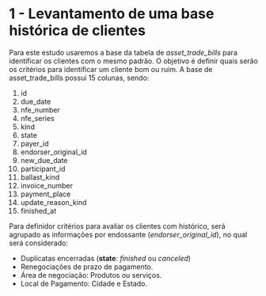 
# 1 - Levantamento de uma base histórica de clientes
Para este estudo usaremos a base da tabela de *asset_trade_bills* para identificar os clientes com o mesmo padrão. O objetivo é definir quais serão os critérios para identificar um cliente bom ou ruim.
A base de asset_trade_bills possui 15 colunas, sendo:
1. id
2. due_date
3. nfe_number
4. nfe_series
5. kind
6. state
7. payer_id
8. endorser_original_id
9. new_due_date
10. participant_id
11. ballast_kind
12. invoice_number
13. payment_place
14. update_reason_kind
15. finished_at

Para definidor critérios para avaliar os clientes com histórico, será agrupado as informações por endossante (*endorser_original_id*), no qual será considerado:
- Duplicatas encerradas (**state**: *finished* ou *canceled*)
- Renegociações de prazo de pagamento.
- Área de negociação: Produtos ou serviços.
- Local de Pagamento: Cidade e Estado.